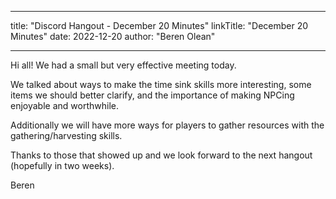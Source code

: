 
---
title: "Discord Hangout - December 20 Minutes"
linkTitle: "December 20 Minutes"
date: 2022-12-20
author: "Beren Olean"

---

Hi all! We had a small but very effective meeting today.

We talked about ways to make the time sink skills more interesting, some items we should better clarify, and the importance of making NPCing enjoyable and worthwhile.

Additionally we will have more ways for players to gather resources with the gathering/harvesting skills.

Thanks to those that showed up and we look forward to the next hangout (hopefully in two weeks).

Beren
